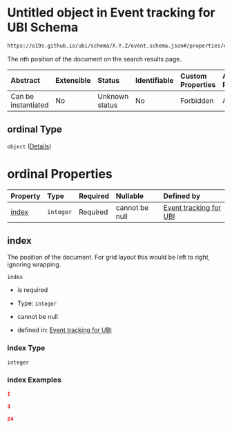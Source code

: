 # Untitled object in Event tracking for UBI Schema

```txt
https://o19s.github.io/ubi/schema/X.Y.Z/event.schema.json#/properties/event_attributes/properties/position/oneOf/0/properties/ordinal
```

The nth position of the document on the search results page.

| Abstract            | Extensible | Status         | Identifiable | Custom Properties | Additional Properties | Access Restrictions | Defined In                                                                      |
| :------------------ | :--------- | :------------- | :----------- | :---------------- | :-------------------- | :------------------ | :------------------------------------------------------------------------------ |
| Can be instantiated | No         | Unknown status | No           | Forbidden         | Allowed               | none                | [event.schema.json\*](../../out/X.Y.Z/event.schema.json "open original schema") |

## ordinal Type

`object` ([Details](event-properties-event_attributes-properties-position-oneof-0-properties-ordinal.md))

# ordinal Properties

| Property        | Type      | Required | Nullable       | Defined by                                                                                                                                                                                                                                                                              |
| :-------------- | :-------- | :------- | :------------- | :-------------------------------------------------------------------------------------------------------------------------------------------------------------------------------------------------------------------------------------------------------------------------------------- |
| [index](#index) | `integer` | Required | cannot be null | [Event tracking for UBI](event-properties-event_attributes-properties-position-oneof-0-properties-ordinal-properties-index.md "https://o19s.github.io/ubi/schema/X.Y.Z/event.schema.json#/properties/event_attributes/properties/position/oneOf/0/properties/ordinal/properties/index") |

## index

The position of the document.  For grid layout this would be left to right, ignoring wrapping.

`index`

* is required

* Type: `integer`

* cannot be null

* defined in: [Event tracking for UBI](event-properties-event_attributes-properties-position-oneof-0-properties-ordinal-properties-index.md "https://o19s.github.io/ubi/schema/X.Y.Z/event.schema.json#/properties/event_attributes/properties/position/oneOf/0/properties/ordinal/properties/index")

### index Type

`integer`

### index Examples

```json
1
```

```json
3
```

```json
24
```
